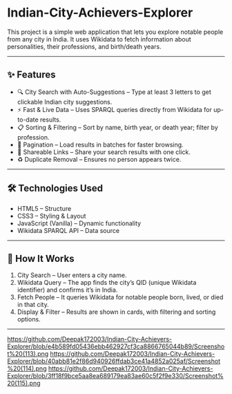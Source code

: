 # Indian-City-Achievers-Explorer
This project is a simple web application that lets you explore notable people from any city in India.
It uses Wikidata to fetch information about personalities, their professions, and birth/death years.

---

## ✨ Features

- 🔍 City Search with Auto-Suggestions – Type at least 3 letters to get clickable Indian city suggestions.
- ⚡ Fast & Live Data – Uses SPARQL queries directly from Wikidata for up-to-date results.
- 📋 Sorting & Filtering – Sort by name, birth year, or death year; filter by profession.
- 📄 Pagination – Load results in batches for faster browsing.
- 🔗 Shareable Links – Share your search results with one click.
- ♻️ Duplicate Removal – Ensures no person appears twice.

---


## 🛠️ Technologies Used

- HTML5 – Structure
- CSS3 – Styling & Layout
- JavaScript (Vanilla) – Dynamic functionality
- Wikidata SPARQL API – Data source

---

## 🧩 How It Works

1. City Search – User enters a city name.  
2. Wikidata Query – The app finds the city’s QID (unique Wikidata identifier) and confirms it’s in India.  
3. Fetch People – It queries Wikidata for notable people born, lived, or died in that city.  
4. Display & Filter – Results are shown in cards, with filtering and sorting options.  

---

https://github.com/Deepak172003/Indian-City-Achievers-Explorer/blob/e4b589fd05436ebb462927cf3ca8866765044b89/Screenshot%20(113).png
https://github.com/Deepak172003/Indian-City-Achievers-Explorer/blob/40abb81e2f86d940926ffdab3ce41a4852a025af/Screenshot%20(114).png
https://github.com/Deepak172003/Indian-City-Achievers-Explorer/blob/3ff18f9bce5aa8ea689179ea83ae60c5f2f9e330/Screenshot%20(115).png



